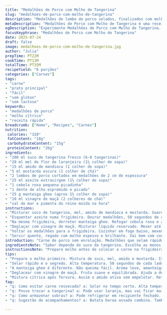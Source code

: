 ```yaml
---
title: "Medalhões de Porco com Molho de Tangerina"
slug: "medalhoes-de-porco-com-molho-de-tangerina"
description: "Medalhões de lombo de porco selados, finalizados com molho à base de suco de tangerina adoçado com mel, engrossado com amido de milho. Temperos simples: alho, cebola, vinagre de vinho. Cozinha rápida, sem glúten, sem lactose, nem ovos."
metaDescription: "Medalhões de Porco com Molho de Tangerina é uma receita prática, saborosa e rápida com um toque cítrico inigualável"
ogDescription: "Experimente Medalhões de Porco com Molho de Tangerina. Uma combinação agridoce que traz sabor e um toque brasileiro para o seu jantar."
focusKeyphrase: "Medalhões de Porco com Molho de Tangerina"
date: 2025-07-24
draft: false
image: medalhoes-de-porco-com-molho-de-tangerina.jpg
author: "Julia"
prepTime: PT22M
cookTime: PT13M
totalTime: PT35M
recipeYield: "6 porções"
categories: ["Carnes"]
tags:
- "carne"
- "prato principal"
- "fácil"
- "sem glúten"
- "sem lactose"
keywords:
- "medalhões de porco"
- "molho cítrico"
- "receita rápida"
breadcrumb: ["Home", "Recipes", "Carnes"]
nutrition: 
 calories: "310"
 fatContent: "18g"
 carbohydrateContent: "15g"
 proteinContent: "26g"
ingredients:
- "200 ml suco de tangerina fresco (6-8 tangerinas)"
- "20 ml mel de flor de laranjeira (1½ colher de sopa)"
- "15 ml amido de mandioca (1 colher de sopa)"
- "5 ml mostarda escura (1 colher de chá)"
- "2 lombos de porco cortados em medalhões de 2 cm de espessura"
- "25 ml azeite extravirgem (1½ colher de sopa)"
- "1 cebola roxa pequena picadinha"
- "1 dente de alho espremido e picado"
- "25 g manteiga ghee (aprox 1½ colher de sopa)"
- "10 ml vinagre de maçã (2 colheres de chá)"
- "sal do mar e pimenta do reino moída na hora"
instructions:
- "Misturar suco de tangerina, mel, amido de mandioca e mostarda. Guardar."
- "Esquentar azeite numa frigideira. Dourar medalhões, 50 segundos de cada lado. Salpicar sal e pimenta. Tirar e reservar."
- "Na mesma frigideira, derreter manteiga ghee. Refogar cebola roxa e alho até ficarem transparentes, uns 3 minutos."
- "Deglaçar com vinagre de maçã. Misturar líquido reservado. Mexer até levantar fervura."
- "Voltar os medalhões para a frigideira. Cozinhar em fogo baixo, mexendo a cada minuto, até molho engrossar e carne atingir ponto desejado, cerca de 6 minutos."
- "Servir quente, regado com molho espesso e brilhante. Vai bem com couve-manteiga refogada e batatas baroa assadas."
introduction: "Carne de porco sem enrolação. Medalhões que selam rápido, suculência preservada. Molho cítrico, laranja não, aqui tangerina – mais doce, menos ácido. Mel pra equilibrar, amido de mandioca pra dar liga, algo diferente, bão que só. Manteiga ghee em vez de manteiga tradicional, dá um toque mais brasileiro e menos sensível ao calor alto. Vinagre de maçã entra substituindo o tradicional de vinho, trazendo um toque levemente frutado. Tudo isso em meia hora, sem mistério. Cozinha prática que não exige bagunça complicada ou ingredientes exóticos demais. O resultado? Medalhões brilhando no molho, perfumados, pronto pra acompanhar uma noite qualquer. Cozinha funcional que nem fatura caro, nem te deixa preso no fogão horas. Faz rápido, come gostoso. Nada de complicação. Esquece frescura, pensa sabor direto. Harmonia agridoce, toque herbáceo com cebola roxa e alho no fundo, as batatas-baroa na lateral pra completar. Single pan, a frigideira vira palco. Curto e direto. Comer, repetir, cozinhar de novo. Mais fácil, impossível."
ingredientsNote: "Sabor depende do suco da tangerina. Escolha as menos ácidas, tipo ponkan, para evitar excesso de acidez no molho. Mel de flor de laranjeira casa bem aqui, mas pode trocar por mel de abelha comum. Amido de mandioca substitui a mais comum fécula de batata ou amido de milho com vantagem: deixa molho mais translúcido e evita aquele efeito pegajoso demais. Mostarda escura é obrigatória, dá tempero e complexidade sem sobressair. Cebola roxa é mais doce que a branca, vale a pena insistir. Alho fresco e bem picado garante aquele aroma intenso. Ghee no lugar da manteiga evita que molho queime e traz aroma amanteigado leve, também uma escolha prática pra cozinhar em fogo alto. Vinagre de maçã aqui pra trazer acidez mais suave e equilibrada, sem roubar o brilho cítrico do molho. Azeite extravirgem mantém o sabor do porco puro sem se sobressair, escolha um leve e frutado. Medalhões de porco com cerca de 2 cm garantem cozimento uniforme e carne macia sem perder sucos. Se preferir, pode utilizar lombo em fatias mais finas, adaptando tempo de cozimento."
instructionsNote: "Prepare molho antes de colocar a carne na frigideira para agilizar a operação. Selar medalhões com fogo alto e rápido é essencial para manter sucos dentro. Tirar da frigideira e reservar evita que a carne cozinhe demais enquanto prepara base do molho. Manteiga ghee derrete rápido, mantenha fogo médio para não queimar cebola e alho – eles amolecem sem escurecer demais. Deglacear com vinagre cria camada de sabor e descola os resíduos grudados que dão textura no molho. Incorporar a mistura cítrica somente após levantar fervura para ativar o espessante sem empelotar. Retornar medalhões para frigideira e cozinhar em fogo baixo possibilita penetração do sabor e finalização do ponto da carne sem ressecar. Mexer constantemente ajuda molho a engrossar de forma homogênea e evita queimaduras. Observar ponto da carne com toque rápido: macio e quente por dentro sem endurecer as fibras. Servir imediatamente, pois molho tende a engrossar mais ao resfriar. Acompanhamentos como batata baroa assada e couve-manteiga salteada funcionam como contrapontos terrosos e texturais à doçura e acidez do molho."
tips:
- "Prepare o molho primeiro. Mistura de suco, mel, amido e mostarda. Isso agiliza. Não deixa carne esperando. Se não, resseca."
- "Selar rápido é o segredo. Alta temperatura. 50 segundos de cada lado. Retira e reserva. Manter o suco na carne é essencial."
- "A manteiga ghee é diferente. Não queima fácil. Aroma leve, amanteigado. Refogar cebola e alho em temperatura certo, sem escurecer."
- "Deglacear com vinagre de maçã. Fruta suave e equilibrada. Ajuda a descolar sabores da frigideira. Molho com mais camada, mais sabor."
- "Mistura cítrica após fervura. Assim o amido ativa sem empelotar. Retornar medalhões pra frigideira a fogo baixo, vai penetrar melhor o sabor."
faq:
- "q: Como evitar carne ressecada? a: Selar no tempo certo. Alta temperatura primeiro. Retirar rapidamente. Isso conserva sucos."
- "q: Posso trocar a tangerina? a: Pode usar laranja, mas vai ficar mais ácido. Tangerina traz aquele toque doce que equilibra melhor."
- "q: Como armazenar sobras? a: Pode refrigerar em recipiente fechado. Também congela bem. Mas o molho engrossa. Melhor na hora."
- "q: Sugestão de acompanhamentos? a: Batata baroa assada combina. Também vale couve-manteiga refogada. Contrasta bem com doce do molho."

---
```

